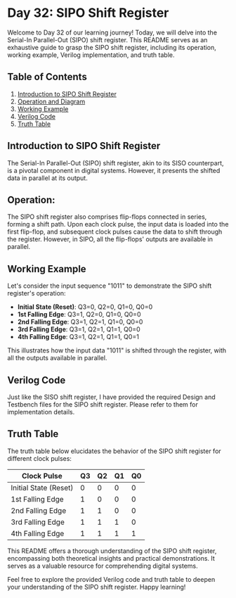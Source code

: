# Day 32: SIPO Shift Register

Welcome to Day 32 of our learning journey! Today, we will delve into the Serial-In Parallel-Out (SIPO) shift register. This README serves as an exhaustive guide to grasp the SIPO shift register, including its operation, working example, Verilog implementation, and truth table.

## Table of Contents
1. [Introduction to SIPO Shift Register](#introduction-to-sipo-shift-register)
2. [Operation and Diagram](#operation-and-diagram)
3. [Working Example](#working-example)
4. [Verilog Code](#verilog-code)
5. [Truth Table](#truth-table)

## Introduction to SIPO Shift Register
The Serial-In Parallel-Out (SIPO) shift register, akin to its SISO counterpart, is a pivotal component in digital systems. However, it presents the shifted data in parallel at its output.

## Operation:
The SIPO shift register also comprises flip-flops connected in series, forming a shift path. Upon each clock pulse, the input data is loaded into the first flip-flop, and subsequent clock pulses cause the data to shift through the register. However, in SIPO, all the flip-flops' outputs are available in parallel.

## Working Example
Let's consider the input sequence "1011" to demonstrate the SIPO shift register's operation:

- **Initial State (Reset)**: Q3=0, Q2=0, Q1=0, Q0=0
- **1st Falling Edge**: Q3=1, Q2=0, Q1=0, Q0=0
- **2nd Falling Edge**: Q3=1, Q2=1, Q1=0, Q0=0
- **3rd Falling Edge**: Q3=1, Q2=1, Q1=1, Q0=0
- **4th Falling Edge**: Q3=1, Q2=1, Q1=1, Q0=1

This illustrates how the input data "1011" is shifted through the register, with all the outputs available in parallel.

## Verilog Code
Just like the SISO shift register, I have provided the required Design and Testbench files for the SIPO shift register. Please refer to them for implementation details.

## Truth Table
The truth table below elucidates the behavior of the SIPO shift register for different clock pulses:

| Clock Pulse | Q3 | Q2 | Q1 | Q0 |
|-------------|----|----|----|----|
| Initial State (Reset) | 0 | 0 | 0 | 0 |
| 1st Falling Edge | 1 | 0 | 0 | 0 |
| 2nd Falling Edge | 1 | 1 | 0 | 0 |
| 3rd Falling Edge | 1 | 1 | 1 | 0 |
| 4th Falling Edge | 1 | 1 | 1 | 1 |

This README offers a thorough understanding of the SIPO shift register, encompassing both theoretical insights and practical demonstrations. It serves as a valuable resource for comprehending digital systems.

Feel free to explore the provided Verilog code and truth table to deepen your understanding of the SIPO shift register. Happy learning!